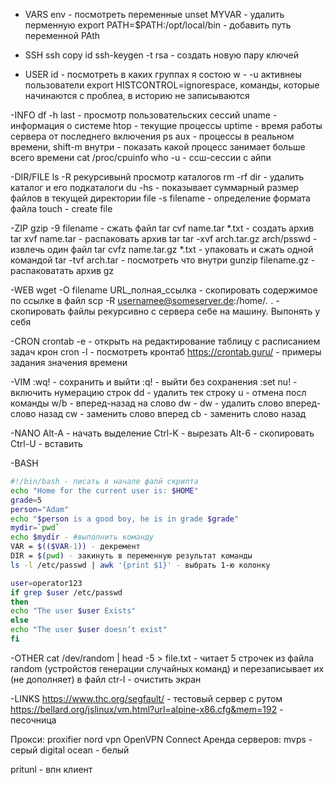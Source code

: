 - VARS
env - посмотреть переменные
unset MYVAR - удалить перменную
export PATH=$PATH:/opt/local/bin - добавить путь  переменной PAth

- SSH
ssh copy id
ssh-keygen -t rsa - создать новую пару ключей

- USER
id - посмотреть в каких группах я состою
w - -u активнеы пользователи
export HISTCONTROL=ignorespace, команды, которые начинаются с проблеа, в историю не записываются

-INFO
df -h
last - просмотр пользовательских сессий
uname - информация о системе
htop - текущие процессы
uptime - время работы сервера от последнего включения
ps aux -  процессы в реальном времени, shift-m  внутри - показать какой процесс занимает больше всего времени
cat /proc/cpuinfo
who -u - ссш-сессии с айпи


-DIR/FILE
ls -R рекурсивынй просмотр каталогов
rm -rf dir - удалить каталог и его подкаталоги
du -hs - показывает суммарный размер файлов в текущей директории 
file -s filename - определение формата файла
touch - create file

-ZIP
gzip -9 filename - сжать файл
tar cvf name.tar *.txt - создать архив
tar xvf name.tar - распаковать архив tar
tar -xvf arch.tar.gz arch/psswd - извлечь один файл
tar cvfz name.tar.gz *.txt - упаковать и сжать одной командой
tar -tvf arch.tar -  посмотреть что внутри
gunzip filename.gz - распаковатать архив gz

-WEB
wget -O filename URL_полная_ссылка - скопировать содержимое по ссылке в файл
scp -R usernamee@someserver.de:/home/*.* . - скопировать файлы рекурсивно с сервера себе на машину. Выпонять у себя

-CRON
crontab -e - открыть на редактирование таблицу с расписанием задач крон
cron -l  - посмотреть кронтаб
https://crontab.guru/ - примеры задания значения времени

-VIM
:wq! - сохранить и выйти
:q! - выйти без сохранения
:set nu! - включить нумерацию строк
dd - удалить тек строку
u - отмена посл команды
w/b - вперед-назад на слово
dw - dw - удалить слово вперед- слово назад
cw - заменить слово вперед
cb - заменить слово назад

-NANO
Alt-A - начать выделение
Ctrl-K - вырезать
Alt-6 - скопировать
Ctrl-U - вставить

-BASH
```bash
#!/bin/bash - писать в начале фалй скрипта
echo "Home for the current user is: $HOME"
grade=5
person="Adam"
echo "$person is a good boy, he is in grade $grade"
mydir=`pwd`
echo $mydir - #выполнить команду
VAR = $(($VAR-1)) - декремент
DIR = $(pwd) - закинуть в переменную результат команды
ls -l /etc/passwd | awk '{print $1}' - выбрать 1-ю колонку

user=operator123
if grep $user /etc/passwd
then
echo "The user $user Exists"
else
echo "The user $user doesn’t exist"
fi
```




-OTHER
cat /dev/random | head -5 > file.txt - читает 5 строчек из файла random (устройстов генерации случайных команд) и перезаписывает их (не дополняет) в файл 
ctr-l -  очистить экран

-LINKS
https://www.thc.org/segfault/ - тестовый сервер с рутом
https://bellard.org/jslinux/vm.html?url=alpine-x86.cfg&mem=192 - песочница

Прокси:
proxifier
nord vpn
OpenVPN Connect
Аренда серверов:
mvps - серый
digital ocean - белый

pritunl - впн клиент